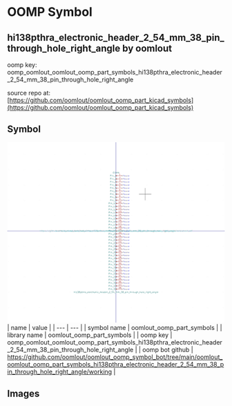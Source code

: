 # OOMP Symbol  
## hi138pthra_electronic_header_2_54_mm_38_pin_through_hole_right_angle  by oomlout  
  
oomp key: oomp_oomlout_oomlout_oomp_part_symbols_hi138pthra_electronic_header_2_54_mm_38_pin_through_hole_right_angle  
  
source repo at: [https://github.com/oomlout/oomlout_oomp_part_kicad_symbols](https://github.com/oomlout/oomlout_oomp_part_kicad_symbols)  
## Symbol  
  
[![working.png](working_600.png)](working.png)  
| name | value | 
| --- | --- | 
| symbol name | oomlout_oomp_part_symbols | 
| library name | oomlout_oomp_part_symbols | 
| oomp key | oomp_oomlout_oomlout_oomp_part_symbols_hi138pthra_electronic_header_2_54_mm_38_pin_through_hole_right_angle | 
| oomp bot github | https://github.com/oomlout/oomlout_oomp_symbol_bot/tree/main/oomlout_oomlout_oomp_part_symbols_hi138pthra_electronic_header_2_54_mm_38_pin_through_hole_right_angle/working | 
## Images  
